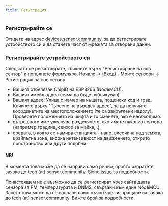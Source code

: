 ```yaml
---
title: Регистрация
---
```


### Регистрирайте се

Отидете на адрес [devices.sensor.community](https://devices.sensor.community), за да регистрирате устройството си и да станете част от мрежата за отворени данни.


### Регистрирайте устройството си
След като се регистрирате, кликнете върху "Регистриране на нов сензор" и попълнете формуляра.
Начало -> (Вход) - Моите сензори -> Регистрация на нов сензор

* Вашият отбелязан ChipID на ESP8266 (NodeMCU).
* Вашият имейл адрес (няма да бъде публикуван).
* Вашият адрес: Улица с номер на къщата, пощенски код и град. Кликнете върху "Търсене на въведен адрес", за да получите координатите на местоположението (те са закръглени надолу). Проверете положението на щифта и го сменете, ако е необходимо.
* вътрешното име улеснява разделянето, ако имате няколко сензора (например градина, сензор за майка,..).
* средата, в която се намира станцията - напр. височина над земята, крайпътна зона, висока интензивност на движението, открито пространство или други подобни.

#### NB!

В момента това може да се направи само ръчно, просто изпратете заявка до tech (at) sensor.community.
Siehe [issue](https://github.com/opendata-stuttgart/sensor.community/issues/117) за подробности.

Понастоящем не е възможно да се регистрират чрез сайта двата сензора за PM, температурата и DNMS, свързани към един NodeMCU.
Засега това може да се направи само ръчно чрез изпращане на заявка до tech (at) sensor.community.
Вижте [брой](https://github.comopendata-stuttgartsensor.communityissues117
) за подробности.
